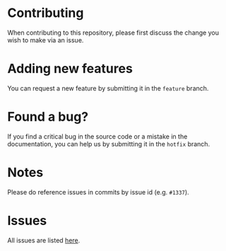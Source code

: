 # Contributing
When contributing to this repository, please first discuss the change you wish to make via an issue.

# Adding new features
You can request a new feature by submitting it in the `feature` branch.

# Found a bug?
If you find a critical bug in the source code or a mistake in the documentation, you can help us by submitting it in the `hotfix` branch.

# Notes
Please do reference issues in commits by issue id (e.g. `#1337`). 

# Issues
All issues are listed [here](https://github.com/PotatoCSS/PotatoCSS/issues).
